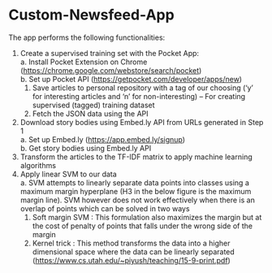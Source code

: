 # Custom-Newsfeed-App
The app performs the following functionalities:
1.	Create a supervised training set with the Pocket App: <br/>
a.	Install Pocket Extension on Chrome (https://chrome.google.com/webstore/search/pocket) <br/>
b.	Set up Pocket API (https://getpocket.com/developer/apps/new) <br/>
    1.	Save articles to personal repository with a tag of our choosing (‘y’ for interesting articles and ‘n’ for non-interesting) – For creating supervised (tagged) training dataset <br />
    2.	Fetch the JSON data using the API <br />
2.	Download story bodies using Embed.ly API from URLs generated in Step 1 <br />
  a.	Set up Embed.ly (https://app.embed.ly/signup) <br />
  b.	Get story bodies using Embed.ly API <br />
3.	Transform the articles to the TF-IDF matrix to apply machine learning algorithms <br />
4.	Apply linear SVM to our data <br />
  a.	SVM attempts to linearly separate data points into classes using a maximum margin hyperplane (H3 in the below figure is the maximum margin line). SVM however does not work effectively when there is an overlap of points which can be solved in two ways <br />
    1.	Soft margin SVM : This formulation also maximizes the margin but at the cost of penalty of points that falls under the wrong side of the margin <br />
    2.	Kernel trick : This method transforms the data into a higher dimensional space where the data can be linearly separated (https://www.cs.utah.edu/~piyush/teaching/15-9-print.pdf) <br />
